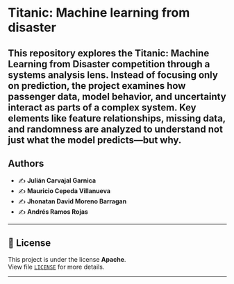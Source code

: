 # Titanic: Machine learning from disaster
This repository explores the Titanic: Machine Learning from Disaster competition through a systems analysis lens. Instead of focusing only on prediction, the project examines how passenger data, model behavior, and uncertainty interact as parts of a complex system. Key elements like feature relationships, missing data, and randomness are analyzed to understand not just what the model predicts—but why.
---

## Authors
- ✍️ **Julián Carvajal Garnica**  
- ✍️ **Mauricio Cepeda Villanueva**  
- ✍️ **Jhonatan David Moreno Barragan**
- ✍️ **Andrés Ramos Rojas**

---

## 📜 License
This project is under the license **Apache**.  
View file [`LICENSE`](./LICENSE) for more details.

---
